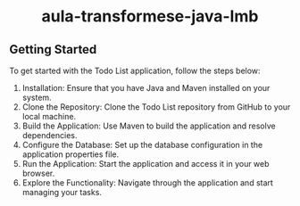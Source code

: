 <h1 align="center"> aula-transformese-java-lmb </h1>

## Getting Started

To get started with the Todo List application, follow the steps below:

1. Installation: Ensure that you have Java and Maven installed on your system.
2. Clone the Repository: Clone the Todo List repository from GitHub to your local machine.
3. Build the Application: Use Maven to build the application and resolve dependencies.
4. Configure the Database: Set up the database configuration in the application properties file.
5. Run the Application: Start the application and access it in your web browser.
6. Explore the Functionality: Navigate through the application and start managing your tasks.

